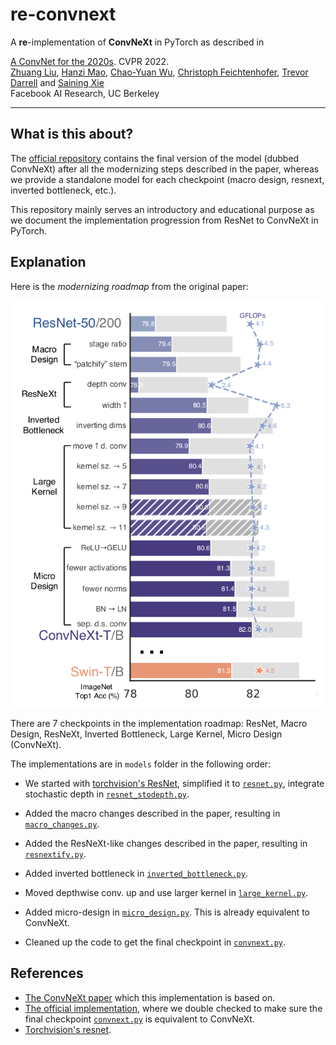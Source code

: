 # re-convnext

A **re**-implementation of **ConvNeXt** in PyTorch as described in

[A ConvNet for the 2020s](https://arxiv.org/abs/2201.03545). CVPR 2022.\
[Zhuang Liu](https://liuzhuang13.github.io), [Hanzi Mao](https://hanzimao.me/), [Chao-Yuan Wu](https://chaoyuan.org/), [Christoph Feichtenhofer](https://feichtenhofer.github.io/), [Trevor Darrell](https://people.eecs.berkeley.edu/~trevor/) and [Saining Xie](https://sainingxie.com)\
Facebook AI Research, UC Berkeley

---
## What is this about?
The [official repository](https://github.com/facebookresearch/ConvNeXt) contains the final version of the model (dubbed ConvNeXt) after all the modernizing steps described in the paper, whereas we provide a standalone model for each checkpoint (macro design, resnext, inverted bottleneck, etc.).

This repository mainly serves an introductory and educational purpose as we document the implementation progression from ResNet to ConvNeXt in PyTorch.

## Explanation
Here is the *modernizing roadmap* from the original paper:

![](docs/roadmap.png)

There are 7 checkpoints in the implementation roadmap: ResNet, Macro Design, ResNeXt, Inverted Bottleneck, Large Kernel, Micro Design (ConvNeXt).

The implementations are in `models` folder in the following order:

- We started with [torchvision's ResNet](https://pytorch.org/vision/0.8/_modules/torchvision/models/resnet.html), simplified it to [`resnet.py`](models/resnet.py), integrate stochastic depth in [`resnet_stodepth.py`](models/resnet_stodepth.py).

- Added the macro changes described in the paper, resulting in [`macro_changes.py`](models/macro_changes.py).

- Added the ResNeXt-like changes described in the paper, resulting in [`resnextify.py`](models/resnextify.py).

- Added inverted bottleneck in [`inverted_bottleneck.py`](models/inverted_bottleneck.py).

- Moved depthwise conv. up and use larger kernel in [`large_kernel.py`](models/large_kernel.py).

- Added micro-design in [`micro_design.py`](models/micro_design.py). This is already equivalent to ConvNeXt.

- Cleaned up the code to get the final checkpoint in [`convnext.py`](models/convnext.py).

## References
- [The ConvNeXt paper](https://arxiv.org/abs/2201.03545) which this implementation is based on.
- [The official implementation](https://github.com/facebookresearch/ConvNeXt), where we double checked to make sure the final checkpoint [`convnext.py`](models/convnext.py) is equivalent to ConvNeXt.
- [Torchvision's resnet](https://pytorch.org/vision/0.8/_modules/torchvision/models/resnet.html).
